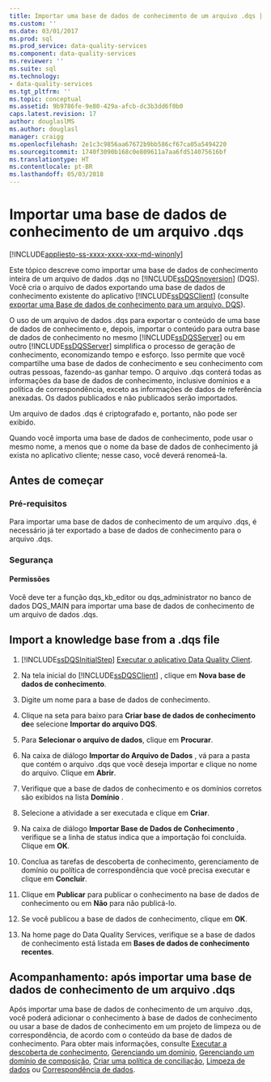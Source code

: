 ```yaml
---
title: Importar uma base de dados de conhecimento de um arquivo .dqs | Microsoft Docs
ms.custom: ''
ms.date: 03/01/2017
ms.prod: sql
ms.prod_service: data-quality-services
ms.component: data-quality-services
ms.reviewer: ''
ms.suite: sql
ms.technology:
- data-quality-services
ms.tgt_pltfrm: ''
ms.topic: conceptual
ms.assetid: 9b9786fe-9e80-429a-afcb-dc3b3dd6f0b0
caps.latest.revision: 17
author: douglaslMS
ms.author: douglasl
manager: craigg
ms.openlocfilehash: 2e1c3c9856aa67672b9bb586cf67ca05a5494220
ms.sourcegitcommit: 1740f3090b168c0e809611a7aa6fd514075616bf
ms.translationtype: HT
ms.contentlocale: pt-BR
ms.lasthandoff: 05/03/2018
---
```

# <a name="import-a-knowledge-base-from-a-dqs-file"></a>Importar uma base de dados de conhecimento de um arquivo .dqs

[!INCLUDE[appliesto-ss-xxxx-xxxx-xxx-md-winonly](../includes/appliesto-ss-xxxx-xxxx-xxx-md-winonly.md)]

  Este tópico descreve como importar uma base de dados de conhecimento inteira de um arquivo de dados .dqs no [!INCLUDE[ssDQSnoversion](../includes/ssdqsnoversion-md.md)] (DQS). Você cria o arquivo de dados exportando uma base de dados de conhecimento existente do aplicativo [!INCLUDE[ssDQSClient](../includes/ssdqsclient-md.md)] (consulte [exportar uma Base de dados de conhecimento para um arquivo. DQS](../data-quality-services/export-a-knowledge-base-to-a-dqs-file.md)).  
  
 O uso de um arquivo de dados .dqs para exportar o conteúdo de uma base de dados de conhecimento e, depois, importar o conteúdo para outra base de dados de conhecimento no mesmo [!INCLUDE[ssDQSServer](../includes/ssdqsserver-md.md)] ou em outro [!INCLUDE[ssDQSServer](../includes/ssdqsserver-md.md)] simplifica o processo de geração de conhecimento, economizando tempo e esforço. Isso permite que você compartilhe uma base de dados de conhecimento e seu conhecimento com outras pessoas, fazendo-as ganhar tempo. O arquivo .dqs conterá todas as informações da base de dados de conhecimento, inclusive domínios e a política de correspondência, exceto as informações de dados de referência anexadas. Os dados publicados e não publicados serão importados.  
  
 Um arquivo de dados .dqs é criptografado e, portanto, não pode ser exibido.  
  
 Quando você importa uma base de dados de conhecimento, pode usar o mesmo nome, a menos que o nome da base de dados de conhecimento já exista no aplicativo cliente; nesse caso, você deverá renomeá-la.  
  
##  <a name="BeforeYouBegin"></a> Antes de começar  
  
###  <a name="Prerequisites"></a> Pré-requisitos  
 Para importar uma base de dados de conhecimento de um arquivo .dqs, é necessário já ter exportado a base de dados de conhecimento para o arquivo .dqs.  
  
###  <a name="Security"></a> Segurança  
  
####  <a name="Permissions"></a> Permissões  
 Você deve ter a função dqs_kb_editor ou dqs_administrator no banco de dados DQS_MAIN para importar uma base de dados de conhecimento de um arquivo de dados .dqs.  
  
##  <a name="Import"></a> Import a knowledge base from a .dqs file  
  
1.  [!INCLUDE[ssDQSInitialStep](../includes/ssdqsinitialstep-md.md)] [Executar o aplicativo Data Quality Client](../data-quality-services/run-the-data-quality-client-application.md).  
  
2.  Na tela inicial do [!INCLUDE[ssDQSClient](../includes/ssdqsclient-md.md)] , clique em **Nova base de dados de conhecimento**.  
  
3.  Digite um nome para a base de dados de conhecimento.  
  
4.  Clique na seta para baixo para **Criar base de dados de conhecimento de**e selecione **Importar do arquivo DQS**.  
  
5.  Para **Selecionar o arquivo de dados**, clique em **Procurar**.  
  
6.  Na caixa de diálogo **Importar do Arquivo de Dados** , vá para a pasta que contém o arquivo .dqs que você deseja importar e clique no nome do arquivo. Clique em **Abrir**.  
  
7.  Verifique que a base de dados de conhecimento e os domínios corretos são exibidos na lista **Domínio** .  
  
8.  Selecione a atividade a ser executada e clique em **Criar**.  
  
9. Na caixa de diálogo **Importar Base de Dados de Conhecimento** , verifique se a linha de status indica que a importação foi concluída. Clique em **OK**.  
  
10. Conclua as tarefas de descoberta de conhecimento, gerenciamento de domínio ou política de correspondência que você precisa executar e clique em **Concluir**.  
  
11. Clique em **Publicar** para publicar o conhecimento na base de dados de conhecimento ou em **Não** para não publicá-lo.  
  
12. Se você publicou a base de dados de conhecimento, clique em **OK**.  
  
13. Na home page do Data Quality Services, verifique se a base de dados de conhecimento está listada em **Bases de dados de conhecimento recentes**.  
  
##  <a name="FollowUp"></a> Acompanhamento: após importar uma base de dados de conhecimento de um arquivo .dqs  
 Após importar uma base de dados de conhecimento de um arquivo .dqs, você poderá adicionar o conhecimento à base de dados de conhecimento ou usar a base de dados de conhecimento em um projeto de limpeza ou de correspondência, de acordo com o conteúdo da base de dados de conhecimento. Para obter mais informações, consulte [Executar a descoberta de conhecimento](../data-quality-services/perform-knowledge-discovery.md), [Gerenciando um domínio](../data-quality-services/managing-a-domain.md), [Gerenciando um domínio de composição](../data-quality-services/managing-a-composite-domain.md), [Criar uma política de conciliação](../data-quality-services/create-a-matching-policy.md), [Limpeza de dados](../data-quality-services/data-cleansing.md) ou [Correspondência de dados](../data-quality-services/data-matching.md).  
  
  
